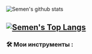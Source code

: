 ![Semen's github stats](https://github-readme-stats.vercel.app/api?username=SlowyZX&bg_color=30,e96443,904e95&title_color=fff&text_color=fff&show_icons=true&icon_color=dbba58)

[![Semen's Top Langs](https://github-readme-stats.vercel.app/api/top-langs/?username=SlowyZX)](https://github.com/anuraghazra/github-readme-stats)
---
### :hammer_and_wrench: Мои инструменты :
